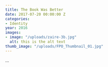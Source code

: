 ```yaml
---
title: The Book Was Better
date: 2017-07-20 00:00:00 Z
categories:
- Identity
year: 2016
images:
- image: "/uploads/zaire-3b.jpg"
  alt: this is the alt text
thumb_image: "/uploads/FPO_Thumbnail_01.jpg"
---
```


...
